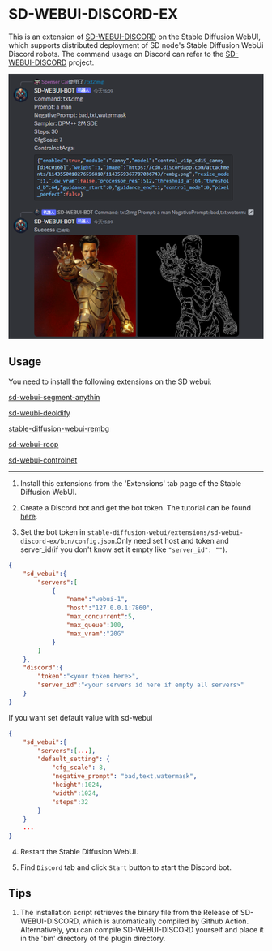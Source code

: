 <!--
 * @Author: SpenserCai
 * @Date: 2023-08-24 00:06:52
 * @version: 
 * @LastEditors: SpenserCai
 * @LastEditTime: 2023-08-27 15:19:10
 * @Description: file content
-->
# SD-WEBUI-DISCORD-EX
This is an extension of [SD-WEBUI-DISCORD](https://github.com/SpenserCai/sd-webui-discord) on the Stable Diffusion WebUI, which supports distributed deployment of SD node's Stable Diffusion WebUi Discord robots. The command usage on Discord can refer to the [SD-WEBUI-DISCORD](https://github.com/SpenserCai/sd-webui-discord) project.

<img src="./.github/image/controlnet_2.jpeg" />

## Usage
You need to install the following extensions on the SD webui:

[sd-webui-segment-anythin](https://github.com/continue-revolution/sd-webui-segment-anything)

[sd-weubi-deoldify](https://github.com/SpenserCai/sd-webui-deoldify)

[stable-diffusion-webui-rembg](https://github.com/AUTOMATIC1111/stable-diffusion-webui-rembg)

[sd-webui-roop](https://github.com/s0md3v/sd-webui-roop)

[sd-webui-controlnet](https://github.com/Mikubill/sd-webui-controlnet)

***

1. Install this extensions from the 'Extensions' tab page of the Stable Diffusion WebUI.

2. Create a Discord bot and get the bot token. The tutorial can be found [here](https://discord.com/developers/docs/getting-started).

3. Set the bot token in `stable-diffusion-webui/extensions/sd-webui-discord-ex/bin/config.json`.Only need set host and token and server_id(if you don't know set it empty like `"server_id": ""`).
```json
{
    "sd_webui":{
        "servers":[
            {
                "name":"webui-1",
                "host":"127.0.0.1:7860",
                "max_concurrent":5,
                "max_queue":100,
                "max_vram":"20G"
            }
        ]
    },
    "discord":{
        "token":"<your token here>",
        "server_id":"<your servers id here if empty all servers>"
    }
}
```

If you want set default value with sd-webui
```json
{
    "sd_webui":{
        "servers":[...],
        "default_setting": {
            "cfg_scale": 8,
            "negative_prompt": "bad,text,watermask",
            "height":1024,
            "width":1024,
            "steps":32
        }
    }
    ...
}
```

4. Restart the Stable Diffusion WebUI.
   
5. Find `Discord` tab and click `Start` button to start the Discord bot.

## Tips
1. The installation script retrieves the binary file from the Release of SD-WEBUI-DISCORD, which is automatically compiled by Github Action. Alternatively, you can compile SD-WEBUI-DISCORD yourself and place it in the 'bin' directory of the plugin directory.
